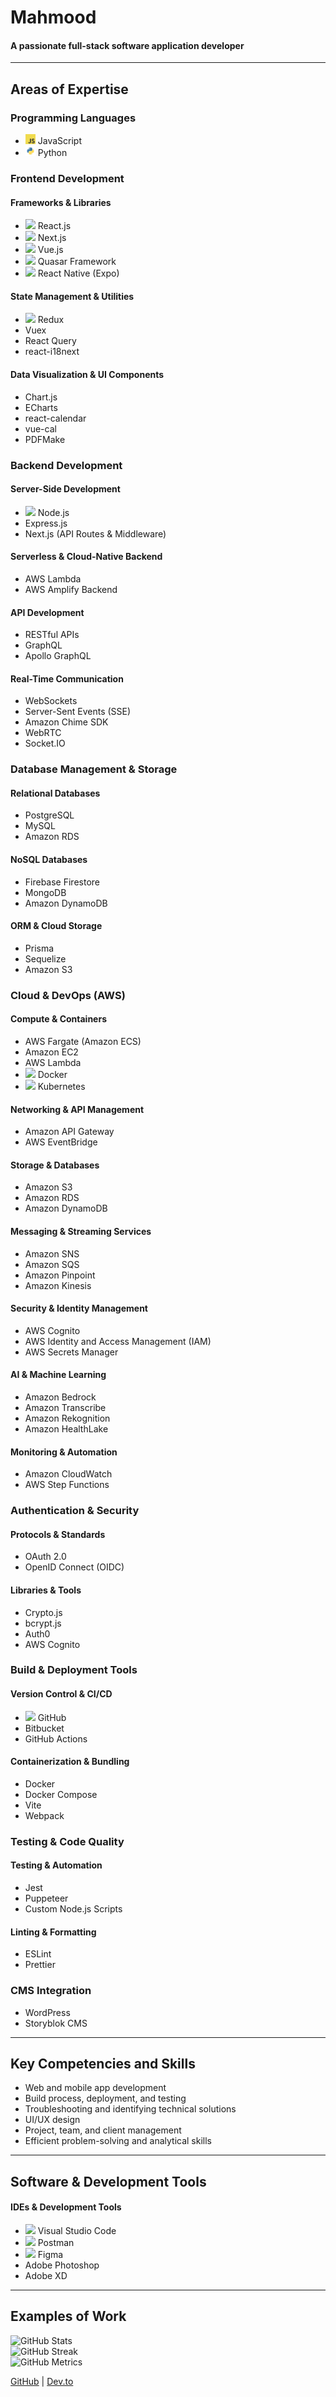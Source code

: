 # Mahmood

#### A passionate full-stack software application developer

---

## **Areas of Expertise**

### **Programming Languages**
- <img src="https://raw.githubusercontent.com/github/explore/main/topics/javascript/javascript.png" width="16"/> JavaScript  
- <img src="https://raw.githubusercontent.com/github/explore/main/topics/python/python.png" width="16"/> Python  

### **Frontend Development**
#### **Frameworks & Libraries**
- <img src="https://upload.wikimedia.org/wikipedia/commons/a/a7/React-icon.svg" width="16"/> React.js  
- <img src="https://upload.wikimedia.org/wikipedia/commons/8/8e/Nextjs-logo.svg" width="16"/> Next.js  
- <img src="https://upload.wikimedia.org/wikipedia/commons/9/95/Vue.js_Logo_2.svg" width="16"/> Vue.js  
- <img src="https://quasar.dev/logo.svg" width="16"/> Quasar Framework  
- <img src="https://upload.wikimedia.org/wikipedia/commons/7/7e/React-icon.svg" width="16"/> React Native (Expo)  

#### **State Management & Utilities**
- <img src="https://upload.wikimedia.org/wikipedia/commons/4/49/Redux.png" width="16"/> Redux  
- Vuex  
- React Query  
- react-i18next  

#### **Data Visualization & UI Components**
- Chart.js  
- ECharts  
- react-calendar  
- vue-cal  
- PDFMake  

### **Backend Development**
#### **Server-Side Development**
- <img src="https://upload.wikimedia.org/wikipedia/commons/d/d9/Node.js_logo.svg" width="16"/> Node.js  
- Express.js  
- Next.js (API Routes & Middleware)  

#### **Serverless & Cloud-Native Backend**
- AWS Lambda  
- AWS Amplify Backend  

#### **API Development**
- RESTful APIs  
- GraphQL  
- Apollo GraphQL  

#### **Real-Time Communication**
- WebSockets  
- Server-Sent Events (SSE)  
- Amazon Chime SDK  
- WebRTC  
- Socket.IO  

### **Database Management & Storage**
#### **Relational Databases**
- PostgreSQL  
- MySQL  
- Amazon RDS  

#### **NoSQL Databases**
- Firebase Firestore  
- MongoDB  
- Amazon DynamoDB  

#### **ORM & Cloud Storage**
- Prisma  
- Sequelize  
- Amazon S3  

### **Cloud & DevOps (AWS)**
#### **Compute & Containers**
- AWS Fargate (Amazon ECS)  
- Amazon EC2  
- AWS Lambda  
- <img src="https://upload.wikimedia.org/wikipedia/commons/7/79/Docker_%28container_engine%29_logo.png" width="16"/> Docker  
- <img src="https://upload.wikimedia.org/wikipedia/commons/3/39/Kubernetes_logo_without_workmark.svg" width="16"/> Kubernetes  

#### **Networking & API Management**
- Amazon API Gateway  
- AWS EventBridge  

#### **Storage & Databases**
- Amazon S3  
- Amazon RDS  
- Amazon DynamoDB  

#### **Messaging & Streaming Services**
- Amazon SNS  
- Amazon SQS  
- Amazon Pinpoint  
- Amazon Kinesis  

#### **Security & Identity Management**
- AWS Cognito  
- AWS Identity and Access Management (IAM)  
- AWS Secrets Manager  

#### **AI & Machine Learning**
- Amazon Bedrock  
- Amazon Transcribe  
- Amazon Rekognition  
- Amazon HealthLake  

#### **Monitoring & Automation**
- Amazon CloudWatch  
- AWS Step Functions  

### **Authentication & Security**
#### **Protocols & Standards**
- OAuth 2.0  
- OpenID Connect (OIDC)  

#### **Libraries & Tools**
- Crypto.js  
- bcrypt.js  
- Auth0  
- AWS Cognito  

### **Build & Deployment Tools**
#### **Version Control & CI/CD**
- <img src="https://cdn.jsdelivr.net/npm/simple-icons@3.13.0/icons/github.svg" width="16"/> GitHub  
- Bitbucket  
- GitHub Actions  

#### **Containerization & Bundling**
- Docker  
- Docker Compose  
- Vite  
- Webpack  

### **Testing & Code Quality**
#### **Testing & Automation**
- Jest  
- Puppeteer  
- Custom Node.js Scripts  

#### **Linting & Formatting**
- ESLint  
- Prettier  

### **CMS Integration**
- WordPress  
- Storyblok CMS  

---

## **Key Competencies and Skills**
- Web and mobile app development  
- Build process, deployment, and testing  
- Troubleshooting and identifying technical solutions  
- UI/UX design  
- Project, team, and client management  
- Efficient problem-solving and analytical skills  

---

## **Software & Development Tools**
#### **IDEs & Development Tools**
- <img src="https://upload.wikimedia.org/wikipedia/commons/9/9a/Visual_Studio_Code_1.35_icon.svg" width="16"/> Visual Studio Code  
- <img src="https://upload.wikimedia.org/wikipedia/commons/c/c2/Postman_%28software%29.png" width="16"/> Postman  
- <img src="https://upload.wikimedia.org/wikipedia/commons/3/33/Figma-logo.svg" width="16"/> Figma  
- Adobe Photoshop  
- Adobe XD  

---

## **Examples of Work**
![GitHub Stats](https://github-readme-stats.vercel.app/api?username=Mahmoodulislam&show_icons=true)  
![GitHub Streak](https://github-readme-streak-stats.herokuapp.com/?user=MahmoodUlislam)  
![GitHub Metrics](https://metrics.lecoq.io/MahmoodUlislam)  

[GitHub](https://github.com/Mahmoodulislam) | [Dev.to](https://dev.to/mahmoodulislam)
